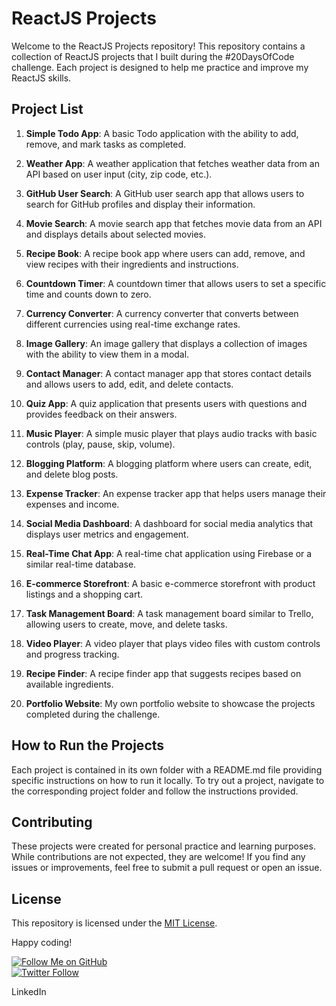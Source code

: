 # ReactJS Projects

Welcome to the ReactJS Projects repository! This repository contains a collection of ReactJS projects that I built during the #20DaysOfCode challenge. Each project is designed to help me practice and improve my ReactJS skills.

## Project List

1. **Simple Todo App**: A basic Todo application with the ability to add, remove, and mark tasks as completed.

2. **Weather App**: A weather application that fetches weather data from an API based on user input (city, zip code, etc.).

3. **GitHub User Search**: A GitHub user search app that allows users to search for GitHub profiles and display their information.

4. **Movie Search**: A movie search app that fetches movie data from an API and displays details about selected movies.

5. **Recipe Book**: A recipe book app where users can add, remove, and view recipes with their ingredients and instructions.

6. **Countdown Timer**: A countdown timer that allows users to set a specific time and counts down to zero.

7. **Currency Converter**: A currency converter that converts between different currencies using real-time exchange rates.

8. **Image Gallery**: An image gallery that displays a collection of images with the ability to view them in a modal.

9. **Contact Manager**: A contact manager app that stores contact details and allows users to add, edit, and delete contacts.

10. **Quiz App**: A quiz application that presents users with questions and provides feedback on their answers.

11. **Music Player**: A simple music player that plays audio tracks with basic controls (play, pause, skip, volume).

12. **Blogging Platform**: A blogging platform where users can create, edit, and delete blog posts.

13. **Expense Tracker**: An expense tracker app that helps users manage their expenses and income.

14. **Social Media Dashboard**: A dashboard for social media analytics that displays user metrics and engagement.

15. **Real-Time Chat App**: A real-time chat application using Firebase or a similar real-time database.

16. **E-commerce Storefront**: A basic e-commerce storefront with product listings and a shopping cart.

17. **Task Management Board**: A task management board similar to Trello, allowing users to create, move, and delete tasks.

18. **Video Player**: A video player that plays video files with custom controls and progress tracking.

19. **Recipe Finder**: A recipe finder app that suggests recipes based on available ingredients.

20. **Portfolio Website**: My own portfolio website to showcase the projects completed during the challenge.

## How to Run the Projects

Each project is contained in its own folder with a README.md file providing specific instructions on how to run it locally. To try out a project, navigate to the corresponding project folder and follow the instructions provided.

## Contributing

These projects were created for personal practice and learning purposes. While contributions are not expected, they are welcome! If you find any issues or improvements, feel free to submit a pull request or open an issue.

## License

This repository is licensed under the [MIT License](LICENSE).

Happy coding!

[![Follow Me on GitHub](https://img.shields.io/github/followers/yourgithubusername?label=Follow%20Me&style=social)](https://github.com/SyabAhmad)  
[![Twitter Follow](https://img.shields.io/twitter/follow/yourtwitterusername?style=social)](https://twitter.com/SyabSays)

LinkedIn

